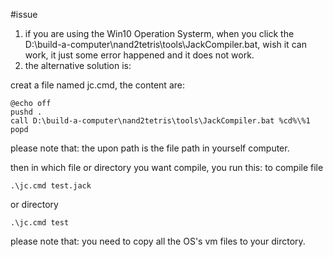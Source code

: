 #issue
1. if you are using the Win10 Operation Systerm, when you click the D:\build-a-computer\nand2tetris\tools\JackCompiler.bat, wish it can work, it just some error happened and it does not work.
2. the alternative solution is: 

creat a file named jc.cmd, the content are:
```
@echo off
pushd .
call D:\build-a-computer\nand2tetris\tools\JackCompiler.bat %cd%\%1
popd
```
please note that: the upon path is the file path in yourself computer.

then in which file or directory you want compile, you run this:
to compile file
```
.\jc.cmd test.jack
```
or directory
```
.\jc.cmd test
```
please note that: you need to copy all the OS's vm files to your dirctory.
